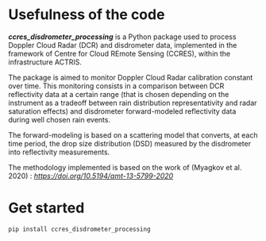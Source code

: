 # Usefulness of the code

***ccres_disdrometer_processing*** is a Python package used to process Doppler Cloud Radar (DCR) and disdrometer data, implemented in the framework of Centre for Cloud REmote Sensing (CCRES), within the infrastructure ACTRIS.

The package is aimed to monitor Doppler Cloud Radar calibration constant over time. This monitoring consists in a comparison between DCR reflectivity data at a certain range (that is chosen depending on the instrument as a tradeoff between rain distribution representativity and radar saturation effects) and disdrometer forward-modeled reflectivity data during well chosen rain events.

The forward-modeling is based on a scattering model that converts, at each time period, the drop size distribution (DSD) measured by the disdrometer into reflectivity measurements.

The methodology implemented is based on the work of (Myagkov et al. 2020) : *https://doi.org/10.5194/amt-13-5799-2020*



# Get started

```python
pip install ccres_disdrometer_processing
```
